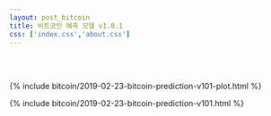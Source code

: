 ```yaml
---
layout: post_bitcoin
title: 비트코인 예측 모델 v1.0.1
css: ['index.css','about.css']
---
```


<br>

<br>

{% include bitcoin/2019-02-23-bitcoin-prediction-v101-plot.html %}

{% include bitcoin/2019-02-23-bitcoin-prediction-v101.html %}